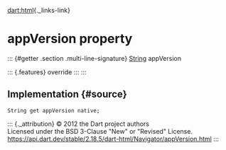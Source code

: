 [dart:html](../../dart-html/dart-html-library){._links-link}

appVersion property
===================

::: {#getter .section .multi-line-signature}
[String](../../dart-core/string-class) appVersion

::: {.features}
override
:::
:::

Implementation {#source}
--------------

``` {.language-dart data-language="dart"}
String get appVersion native;
```

::: {._attribution}
© 2012 the Dart project authors\
Licensed under the BSD 3-Clause \"New\" or \"Revised\" License.\
<https://api.dart.dev/stable/2.18.5/dart-html/Navigator/appVersion.html>
:::
